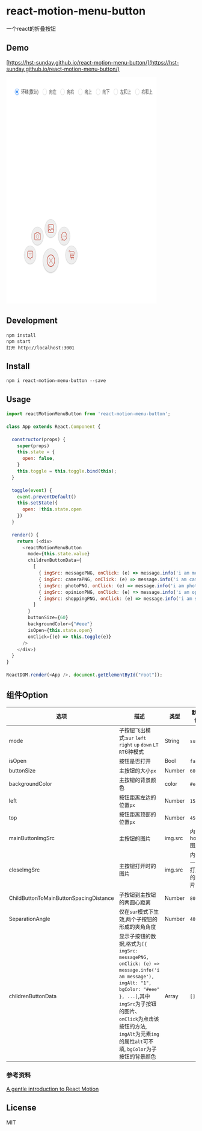 # react-motion-menu-button  

一个react的折叠按钮   

## Demo
[https://hst-sunday.github.io/react-motion-menu-button/](https://hst-sunday.github.io/react-motion-menu-button/)

<img src="https://raw.githubusercontent.com/hst-Sunday/react-motion-menu-button/master/demoPic.png" width="400" height="600" />    

## Development

```
npm install
npm start
打开 http://localhost:3001
```       

## Install  
```
npm i react-motion-menu-button --save
```       

## Usage
```js
import reactMotionMenuButton from 'react-motion-menu-button';

class App extends React.Component {

  constructor(props) {
    super(props)
    this.state = {
      open: false,
    }
    this.toggle = this.toggle.bind(this);
  }

  toggle(event) {
    event.preventDefault()
    this.setState({
      open: !this.state.open
    })
  }

  render() {
    return (<div>
      <reactMotionMenuButton
        mode={this.state.value}
        childrenButtonData={
          [
            { imgSrc: messagePNG, onClick: (e) => message.info('i am message'), imgAlt: "1", bgColor: "#eee" },
            { imgSrc: cameraPNG, onClick: (e) => message.info('i am camera'), imgAlt: "2", bgColor: "#eee" },
            { imgSrc: photoPNG, onClick: (e) => message.info('i am photo'), imgAlt: "3", bgColor: "#eee" },
            { imgSrc: opinionPNG, onClick: (e) => message.info('i am opinion'), imgAlt: "4", bgColor: "#eee" },
            { imgSrc: shoppingPNG, onClick: (e) => message.info('i am shopping'), imgAlt: "5", bgColor: "#eee" },
          ]
        }
        buttonSize={60}
        backgroundColor={"#eee"}
        isOpen={this.state.open}
        onClick={(e) => this.toggle(e)}
      />
    </div>)
  }
}

ReactDOM.render(<App />, document.getElementById("root"));
```   
## 组件Option   
| 选项 | 描述 | 类型 | 默认值 |
|-----|------|-----|-------|
| mode | 子按钮飞出模式:`sur` `left` `right` `up` `down` `LT` `RT`6种模式 | String | `sur`| 
| isOpen | 按钮是否打开 | Bool | `false` |
| buttonSize | 主按钮的大小`px` | Number | `60` |
| backgroundColor | 主按钮的背景颜色 | color | `#eee`| 
| left | 按钮距离左边的位置`px` | Number | `155` |
| top | 按钮距离顶部的位置`px` | Number | `450`  | 
| mainButtonImgSrc | 主按钮的图片 | img.src | 内置home图片 |
| closeImgSrc | 主按钮打开时的图片 | img.src | 内置一张打叉的图片 |
| ChildButtonToMainButtonSpacingDistance | 子按钮到主按钮的两圆心距离 | Number | `80` |
| SeparationAngle | 仅在`sur`模式下生效,两个子按钮的形成的夹角角度 | Number | `40` |
| childrenButtonData | 显示子按钮的数据,格式为`[{ imgSrc: messagePNG, onClick: (e) => message.info('i am message'), imgAlt: "1", bgColor: "#eee" }, ...]`,其中`imgSrc`为子按钮的图片、 `onClick`为点击该按钮的方法, `imgAlt`为元素`img`的属性`alt`可不填, `bgColor`为子按钮的背景颜色 | Array | `[]` |    

### 参考资料  
[A gentle introduction to React Motion](https://medium.com/@nashvail/a-gentle-introduction-to-react-motion-dc50dd9f2459)

## License

MIT